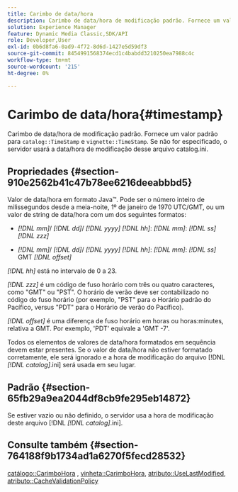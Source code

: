 ```yaml
---
title: Carimbo de data/hora
description: Carimbo de data/hora de modificação padrão. Fornece um valor padrão para TimeStamp do catálogo e TimeStamp da vinheta. Se não for especificado, o servidor usará a data/hora de modificação desse arquivo catalog.ini.
solution: Experience Manager
feature: Dynamic Media Classic,SDK/API
role: Developer,User
exl-id: 0b6d8fa6-0ad9-4f72-8d6d-1427e5d59df3
source-git-commit: 8454991568374ecd1c4babdd3210250ea7988c4c
workflow-type: tm+mt
source-wordcount: '215'
ht-degree: 0%

---
```


# Carimbo de data/hora{#timestamp}

Carimbo de data/hora de modificação padrão. Fornece um valor padrão para `catalog::TimeStamp` e `vignette::TimeStamp`. Se não for especificado, o servidor usará a data/hora de modificação desse arquivo catalog.ini.

## Propriedades {#section-910e2562b41c47b78ee6216deeabbbd5}

Valor de data/hora em formato Java™. Pode ser o número inteiro de milissegundos desde a meia-noite, 1º de janeiro de 1970 UTC/GMT, ou um valor de string de data/hora com um dos seguintes formatos:

* *[!DNL mm]*/ *[!DNL dd]*/ *[!DNL yyyy]* *[!DNL hh]*: *[!DNL mm]*: *[!DNL ss]* *[!DNL zzz]*

* *[!DNL mm]*/ *[!DNL dd]*/ *[!DNL yyyy]* *[!DNL hh]*: *[!DNL mm]*: *[!DNL ss]* GMT *[!DNL offset]*

*[!DNL hh]* está no intervalo de 0 a 23.

*[!DNL zzz]* é um código de fuso horário com três ou quatro caracteres, como &quot;GMT&quot; ou &quot;PST&quot;. O horário de verão deve ser contabilizado no código do fuso horário (por exemplo, &quot;PST&quot; para o Horário padrão do Pacífico, versus &quot;PDT&quot; para o Horário de verão do Pacífico).

*[!DNL offset]* é uma diferença de fuso horário em horas ou horas:minutes, relativa a GMT. Por exemplo, &#39;PDT&#39; equivale a &#39;GMT -7&#39;.

Todos os elementos de valores de data/hora formatados em sequência devem estar presentes. Se o valor de data/hora não estiver formatado corretamente, ele será ignorado e a hora de modificação do arquivo [!DNL *[!DNL catalog]*.ini] será usada em seu lugar.

## Padrão {#section-65fb29a9ea2044df8cb9fe295eb14872}

Se estiver vazio ou não definido, o servidor usa a hora de modificação deste arquivo [!DNL *[!DNL catalog]*.ini].

## Consulte também {#section-764188f9b1734ad1a6270f5fecd28532}

[catálogo::CarimboHora](../../../../../ir-api/material-cat/image-rendering-api-ref/c-ir-material-catalog/c-ir-material-data-reference/r-ir-timestamp-dataref.md#reference-6daf7973dc4f4b4e9e8165756db7c319) , [vinheta::CarimboHora](../../../../../ir-api/material-cat/image-rendering-api-ref/c-ir-material-catalog/c-ir-vignette-map-reference/r-ir-timestamp-vignette.md#reference-d57cdd40a6a645d199dbb1d56cc85bc1), [atributo::UseLastModified](../../../../../ir-api/material-cat/image-rendering-api-ref/c-ir-material-catalog/c-ir-attributes-reference/r-ir-uselastmodified.md#reference-d2ab628c9e004fedbd38324866dbca1d), [atributo::CacheValidationPolicy](../../../../../ir-api/material-cat/image-rendering-api-ref/c-ir-material-catalog/c-ir-attributes-reference/r-ir-cachevalidationpolicy.md#reference-2d71679733474d8aa116db6ceba87fa4)
